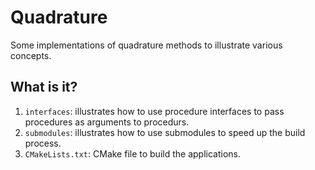 # Quadrature

Some implementations of quadrature methods to illustrate various concepts.

## What is it?

1. `interfaces`: illustrates how to use procedure interfaces to pass
   procedures as arguments to procedurs.
1. `submodules`: illustrates how to use submodules to speed up the build
   process.
1. `CMakeLists.txt`: CMake file to build the applications.
